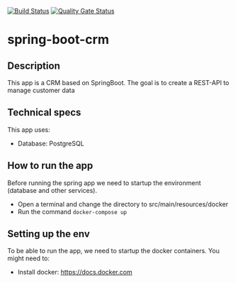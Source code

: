 [![Build Status](https://travis-ci.org/BenjaminVega/spring-boot-crm.svg?branch=master)](https://travis-ci.org/BenjaminVega/spring-boot-crm)
[![Quality Gate Status](https://sonarcloud.io/api/project_badges/measure?project=BenjaminVega_spring-boot-crm&metric=alert_status)](https://sonarcloud.io/dashboard?id=BenjaminVega_spring-boot-crm)

# spring-boot-crm

## Description
This app is a CRM based on SpringBoot. The goal is to create a REST-API to manage customer data

## Technical specs
This app uses:

- Database: PostgreSQL


## How to run the app
Before running the spring app we need to startup the environment (database and other services). 
- Open a terminal and change the directory to src/main/resources/docker
- Run the command ```docker-compose up```

## Setting up the env 
To be able to run the app, we need to startup the docker containers. You might need to:
-  Install docker: https://docs.docker.com

